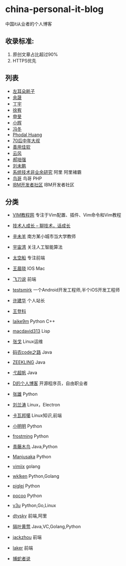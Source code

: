 # china-personal-it-blog
中国it从业者的个人博客

## 收录标准:

1. 原创文章占比超过90%
2. HTTPS优先


## 列表

* [左耳朵耗子](https://www.coolshell.cn)
* [余晟](https://www.lifesailor.me/)
* [丁宇](https://dingyu.me/)
* [徐宥](https://blog.youxu.info/)
* [申旻](https://nicrosoft.net/)
* [小辉](https://www.xiaohui.com/)
* [冯冬](https://techsingular.net/)
* [Phodal Huang](https://www.phodal.com/)
* [70后中年大叔](https://www.watch-life.net/)
* [善用佳软](https://xbeta.info/)
* [云风](https://blog.codingnow.com/)
* [郝培强](https://codechina.org/)
* [刘未鹏](http://mindhacks.cn/)
* [系统技术非业余研究](http://blog.yufeng.info) 阿里 阿里褚霸
* [鸟哥](http://www.laruence.com/) 鸟哥 PHP
* [IBM开发者社区](https://www.ibm.com/developerworks/cn/) IBM开发者社区

## 分类
* [VIM教程网](https://vimjc.com/) 专注于Vim配置、插件、Vim命令和Vim教程

* [技术人成长 – 聊技术，话成长](https://www.nndev.cn)

* [辛未羊](https://panqiincs.me/) 南方某小城市当大学教师
* [宇宙湾](https://yuzhouwan.com/) 关注人工智能算法
* [太空船](https://www.boatsky.com/) 专注前端
* [王晨晓](https://chinsyo.com/) IOS Mac
* [飞刀说](https://www.feidaoshuo.com/) 前端
* [testsmirk](https://www.testsmirk.com/) 一个Android开发工程师,半个iOS开发工程师
* [许建华](https://www.xujianhua.com/) 个人站长
* [王登科](https://greatdk.com/) 
* [laike9m](https://laike9m.com/) Python C++
* [macdavid313](https://macdavid313.xyz/) Lisp
* [张戈](https://zhang.ge/) Linux运维
* [码农code之路](http://www.haoservice.cn/) Java
* [ZEEKLING](https://blog.zeekling.cn/) Java
* [弋超帆](https://www.hjljy.cn/) Java
* [D的个人博客](https://88250.b3log.org/) 开源程序员，自由职业者
* [张雄](https://www.zhxiong.com/) Python
* [刘兰涛](https://liulantao.com/) Linux，Electron
* [卡瓦邦噶](https://www.kawabangga.com/) Linux知识,前端
* [小明明](https://www.dongwm.com/) Python
* [frostming](https://frostming.com/) Python
* [青藤木鸟](https://www.qtmuniao.com/) Java,Python
* [Manjusaka](https://manjusaka.itscoder.com/) Python
* [vimiix](https://www.vimiix.com/) golang
* [wklken](http://wklken.me/posts.html) Python,Golang
* [piglei](https://www.zlovezl.cn/) Python
* [pocoo](https://lucumr.pocoo.org/) Python
* [v3u](https://v3u.cn/) Python,Go,Linux


* [dtysky](http://dtysky.moe/) 前端,阿里
* [隔叶黄莺](https://yanbin.blog/) Java,VC,Golang,Python
* [jackzhou](https://jackzhou.co/) 前端
* [laker](http://laker.me/) 前端
* [捕蛇者说](https://pythonhunter.org/)